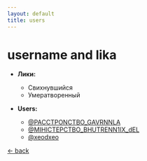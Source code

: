 ```yaml
---
layout: default
title: users
---
```


<link rel="stylesheet" href="assets/style.css">

# username and lika

- **Лики:**
  - Свихнувшийся  
  - Умератворенный

- **Users:**
  - [@PACCTPONCTBO_GAVRNNLA](https://t.me/PACCTPONCTBO_GAVRNNLA)  
  - [@MIHICTEPCTBO_BHUTRENN1IX_dEL](https://t.me/MIHICTEPCTBO_BHUTRENN1IX_dEL)  
  - [@xeodxeo](https://t.me/xeodxeo)

[← back](index.md)
